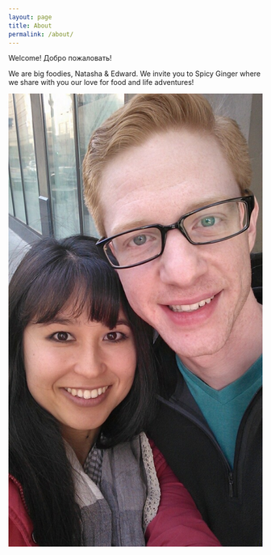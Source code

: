 ```yaml
---
layout: page
title: About
permalink: /about/
---
```


Welcome! Добро пожаловать!

We are big foodies, Natasha & Edward. We invite you to Spicy Ginger
where we share with you our love for food and life adventures!

![Edward & Natasha](/img/about.jpg)
